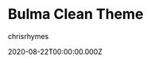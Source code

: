---
title: Bulma Clean Theme
github: https://github.com/chrisrhymes/bulma-clean-theme
demo: https://www.csrhymes.com/bulma-clean-theme/
author: chrisrhymes
date: 2020-08-22T00:00:00.000Z
ssg:
  - Jekyll
cms:
  - Markdown
css:
  - Bulma
archetype:
  - Blog
  - Portfolio
  - Documentation
description: >-
  A clean and simple Jekyll theme built with the Bulma CSS framework providing a
  variety of page layouts anb blog pages.
draft: false
publish_date: '2018-10-13T20:07:28Z'
update_date: '2022-03-05T19:41:40Z'
github_star: 294
github_fork: 372
---